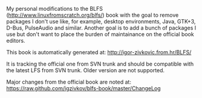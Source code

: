 My personal modifications to the BLFS (http://www.linuxfromscratch.org/blfs/)
book with the goal to remove packages I don't use like, for example, desktop
environments, Java, GTK+3, D-Bus, PulseAudio and similar. Another goal is to add
a bunch of packages I use but don't want to place the burden of maintainance on
the official book editors.

This book is automatically generated at: http://igor-zivkovic.from.hr/BLFS/

It is tracking the official one from SVN trunk and should be compatible with the
latest LFS from SVN trunk. Older version are not supported.

Major changes from the official book are noted at:
https://raw.github.com/igzivkov/blfs-book/master/ChangeLog
